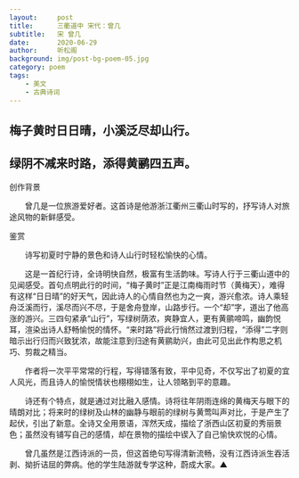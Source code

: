 ```yaml
---
layout:     post
title:      三衢道中 宋代：曾几
subtitle:   宋 曾几
date:       2020-06-29
author:     听松阁
background: img/post-bg-poem-05.jpg
category: poem
tags:
    - 美文
    - 古典诗词
---
```


## 梅子黄时日日晴，小溪泛尽却山行。

## 绿阴不减来时路，添得黄鹂四五声。





创作背景

　　曾几是一位旅游爱好者。这首诗是他游浙江衢州三衢山时写的，抒写诗人对旅途风物的新鲜感受。





鉴赏



　　诗写初夏时宁静的景色和诗人山行时轻松愉快的心情。



　　这是一首纪行诗，全诗明快自然，极富有生活韵味。写诗人行于三衢山道中的见闻感受。首句点明此行的时间，“梅子黄时”正是江南梅雨时节（黄梅天），难得有这样“日日晴”的好天气，因此诗人的心情自然也为之一爽，游兴愈浓。诗人乘轻舟泛溪而行，溪尽而兴不尽，于是舍舟登岸，山路步行。一个“却”字，道出了他高涨的游兴。三四句紧承“山行”，写绿树荫浓，爽静宜人，更有黄鹂啼鸣，幽韵悦耳，渲染出诗人舒畅愉悦的情怀。“来时路”将此行悄然过渡到归程，“添得”二字则暗示出行归而兴致犹浓，故能注意到归途有黄鹂助兴，由此可见出此作构思之机巧、剪裁之精当。



　　作者将一次平平常常的行程，写得错落有致，平中见奇，不仅写出了初夏的宜人风光，而且诗人的愉悦情状也栩栩如生，让人领略到平的意趣。



　　诗还有个特点，就是通过对比融入感情。诗将往年阴雨连绵的黄梅天与眼下的晴朗对比；将来时的绿树及山林的幽静与眼前的绿树与黄莺叫声对比，于是产生了起伏，引出了新意。全诗又全用景语，浑然天成，描绘了浙西山区初夏的秀丽景色；虽然没有铺写自己的感情，却在景物的描绘中锲入了自己愉快欢悦的心情。



　　曾几虽然是江西诗派的一员，但这首绝句写得清新流畅，没有江西诗派生吞活剥、拗折诘屈的弊病。他的学生陆游就专学这种，蔚成大家。▲
  

